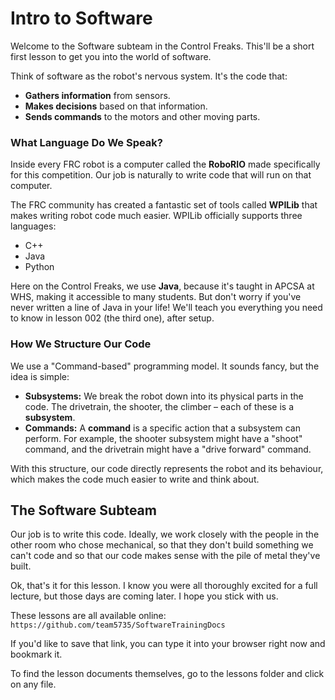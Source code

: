 # Intro to Software

Welcome to the Software subteam in the Control Freaks. This'll be a short first lesson to get you into the world of software.

Think of software as the robot's nervous system. It's the code that:

* **Gathers information** from sensors.
* **Makes decisions** based on that information.
* **Sends commands** to the motors and other moving parts.

### What Language Do We Speak?

Inside every FRC robot is a computer called the **RoboRIO** made specifically for this competition. Our job is naturally to write code that will run on that computer.

The FRC community has created a fantastic set of tools called **WPILib** that makes writing robot code much easier. WPILib officially supports three languages:

* C++
* Java
* Python

Here on the Control Freaks, we use **Java**, because it's taught in APCSA at WHS, making it accessible to many students. But don't worry if you've never written a line of Java in your life! We'll teach you everything you need to know in lesson 002 (the third one), after setup.

### How We Structure Our Code

We use a "Command-based" programming model. It sounds fancy, but the idea is simple:

* **Subsystems:** We break the robot down into its physical parts in the code. The drivetrain, the shooter, the climber – each of these is a **subsystem**.
* **Commands:** A **command** is a specific action that a subsystem can perform. For example, the shooter subsystem might have a "shoot" command, and the drivetrain might have a "drive forward" command.

With this structure, our code directly represents the robot and its behaviour, which makes the code much easier to write and think about.

## The Software Subteam

Our job is to write this code. Ideally, we work closely with the people in the other room who chose mechanical, so that they don't build something we can't code and so that our code makes sense with the pile of metal they've built.

Ok, that's it for this lesson. I know you were all thoroughly excited for a full lecture, but those days are coming later. I hope you stick with us.

These lessons are all available online: `https://github.com/team5735/SoftwareTrainingDocs`

If you'd like to save that link, you can type it into your browser right now and bookmark it.

To find the lesson documents themselves, go to the lessons folder and click on any file.
